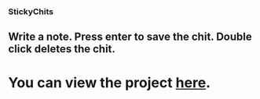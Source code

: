 

### StickyChits
## Write a note. Press enter to save the chit. Double click deletes the chit.

# You can view the project [here](https://samvits.github.io/StickyChits "Click me!").
